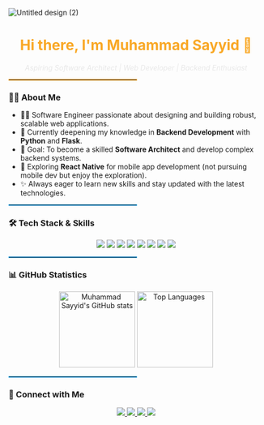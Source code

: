 ![Untitled design (2)](https://github.com/user-attachments/assets/b62a7283-9c17-4cc3-a7c3-cc8682211d15)
<h1 align="center" style="color: #F9A826;">Hi there, I'm Muhammad Sayyid 👋</h1>

<p align="center" style="font-style: italic; color: #E8E8E8;">
  <i>Aspiring Software Architect | Web Developer | Backend Enthusiast</i>
</p>

<hr style="border: 1px solid #F9A826; width: 50%;">

### 👨‍💻 About Me
- 🧑‍💻 Software Engineer passionate about designing and building robust, scalable web applications.
- 🌱 Currently deepening my knowledge in **Backend Development** with **Python** and **Flask**.
- 🎯 Goal: To become a skilled **Software Architect** and develop complex backend systems.
- 📖 Exploring **React Native** for mobile app development (not pursuing mobile dev but enjoy the exploration).
- ✨ Always eager to learn new skills and stay updated with the latest technologies.

<hr style="border: 1px solid #36b6ff; width: 50%;">

### 🛠️ Tech Stack & Skills

<p align="center">
  <img src="https://img.shields.io/badge/JavaScript-F7DF1E?style=for-the-badge&logo=javascript&logoColor=black" />
  <img src="https://img.shields.io/badge/Python-3776AB?style=for-the-badge&logo=python&logoColor=white" />
  <img src="https://img.shields.io/badge/React-61DAFB?style=for-the-badge&logo=react&logoColor=black" />
  <img src="https://img.shields.io/badge/Flask-000000?style=for-the-badge&logo=flask&logoColor=white" />
  <img src="https://img.shields.io/badge/React%20Native-61DAFB?style=for-the-badge&logo=react&logoColor=black" />
  <img src="https://img.shields.io/badge/Node.js-339933?style=for-the-badge&logo=node.js&logoColor=white" />
  <img src="https://img.shields.io/badge/HTML5-E34F26?style=for-the-badge&logo=html5&logoColor=white" />
  <img src="https://img.shields.io/badge/CSS3-1572B6?style=for-the-badge&logo=css3&logoColor=white" />
</p>

<hr style="border: 1px solid #36b6ff; width: 50%;">

### 📊 GitHub Statistics

<div align="center">
 <img src="https://github-readme-stats.vercel.app/api?username=SayyeedDeveloper&show_icons=true&theme=dark&bg_color=0D1117&text_color=36b6ff&icon_color=89CFF0&title_color=36b6ff" alt="Muhammad Sayyid's GitHub stats" height="150" />
  <img src="https://github-readme-stats.vercel.app/api/top-langs/?username=SayyeedDeveloper&layout=compact&theme=dark&bg_color=0D1117&text_color=36b6ff&icon_color=89CFF0&title_color=36b6ff" alt="Top Languages" height="150" />
</div>

<hr style="border: 1px solid #36b6ff; width: 50%;">

### 🔗 Connect with Me

<p align="center">
  <a href="https://github.com/SayyeedDeveloper" target="_blank">
    <img src="https://img.shields.io/badge/GitHub-181717?style=for-the-badge&logo=github&logoColor=white" />
  </a>
  <a href="https://linkedin.com/in/sayyeeddeveloper" target="_blank">
    <img src="https://img.shields.io/badge/LinkedIn-0077B5?style=for-the-badge&logo=linkedin&logoColor=white" />
  </a>
  <a href="https://instagram.com/tursunov_muhammadsayyid" target="_blank">
    <img src="https://img.shields.io/badge/Instagram-E4405F?style=for-the-badge&logo=instagram&logoColor=white" />
  </a>
  <a href="https://t.me/tursunov_muhammadsayyid" target="_blank">
    <img src="https://img.shields.io/badge/Telegram-2CA5E0?style=for-the-badge&logo=telegram&logoColor=white" />
  </a>
</p>
